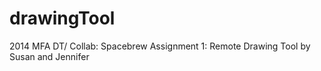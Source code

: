 drawingTool
===========
2014 MFA DT/ Collab: Spacebrew
Assignment 1: Remote Drawing Tool by Susan and Jennifer

